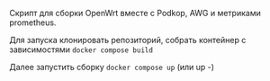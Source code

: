 Скрипт для сборки OpenWrt вместе с Podkop, AWG и метриками prometheus.

Для запуска клонировать репозиторий, собрать контейнер с зависимостями
<code>docker compose build</code>

Далее запустить сборку 
<code>docker compose up</code> (или up -)

